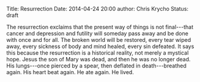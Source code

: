 Title: Resurrection
Date: 2014-04-24 20:00
author: Chris Krycho
Status: draft

The resurrection exclaims that the present way of things is not final---that
cancer and depression and futility will someday pass away and be done with once
and for all. The broken world will be restored, every tear wiped away, every
sickness of body and mind healed, every sin defeated. It says this because the
resurrection is a historical reality, not merely a mystical hope. Jesus the son
of Mary was dead, and then he was no longer dead. His lungs---once pierced by a
spear, then deflated in death---breathed again. His heart beat again. He ate
again. He lived.
